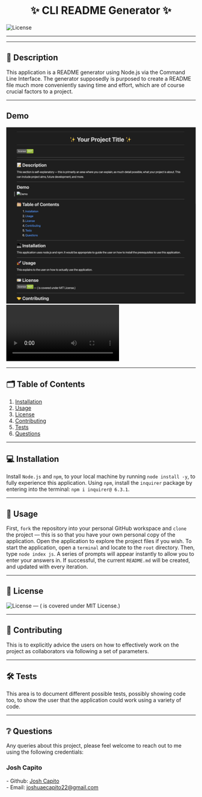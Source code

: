 
# <h1 align="center">**✨ CLI README Generator ✨**</h1>

![License](https://img.shields.io/badge/license-MIT-green)

<hr/>
<hr/>

## 📝 **Description**
This application is a README generator using Node.js via the Command Line Interface. The generator supposedly is purposed to create a README file much more conveniently saving time and effort, which are of course crucial factors to a project.

<hr/>

## **Demo**
![Image](assets/generated-readme.png)
![Video](./cli-readme-generator.mp4)

<hr/>

## 🗂️ **Table of Contents**
1. [Installation](#installation)
2. [Usage](#usage)
3. [License](#license)
4. [Contributing](#contributing)
5. [Tests](#tests)
6. [Questions](#questions)

<hr/>

## 💻 **Installation** <a name="#installation"></a>
Install `Node.js` and `npm`, to your local machine by running `node install -y`, to fully experience this application. Using `npm`, install the `inquirer` package by entering into the terminal: `npm i inquirer@ 6.3.1`.

<hr/>

## 🚀 **Usage** <a name="#usage"></a>
First, `fork` the repository into your personal GitHub workspace and `clone` the project — this is so that you have your own personal copy of the application. Open the application to explore the project files if you wish. To start the application, open a `terminal` and locate to the `root` directory. Then, type `node index js`. A series of prompts will appear instantly to allow you to enter your answers in. If successful, the current `README.md` will be created, and updated with every iteration.

<hr/>

## 🪪 **License** <a name="#license"></a>
![License](https://img.shields.io/badge/license-MIT-green) — (<Project-Title> is covered under MIT License.)

<hr/>

## 🤝 **Contributing** <a name="#contributing"></a>
This is to explicitly advice the users on how to effectively work on the project as collaborators via following a set of parameters.

<hr/>

## 🛠️ **Tests** <a name="#tests"></a>
This area is to document different possible tests, possibly showing code too, to show the user that the application could work using a variety of code.

<hr/>

## ❔ **Questions** <a name="questions"></a>
Any queries about this project, please feel welcome to reach out to me using the following credentials:
<h3>Josh Capito</h3>
- Github: <a href="https://github.com/jemcap">Josh Capito</a>
<br />
- Email: <a href="mailto:joshuaecapito22@gmail.com">joshuaecapito22@gmail.com</a>


